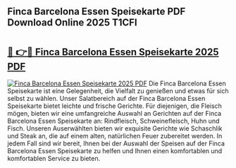 ## Finca Barcelona Essen Speisekarte PDF Download Online 2025 T1CFl

# <h2><a href="http://gc6phd.nevu.top/?p=Finca+Barcelona+Essen+Speisekarte">🔗 👉🔴 Finca Barcelona Essen Speisekarte 2025 PDF</a></h2>

[![Finca Barcelona Essen Speisekarte 2025 PDF](https://i.imgur.com/dBaPXMq.png)](http://gc6phd.nevu.top/?p=Finca+Barcelona+Essen+Speisekarte)
Die Finca Barcelona Essen Speisekarte ist eine Gelegenheit, die Vielfalt zu genießen und etwas für sich selbst zu wählen. Unser Salatbereich auf der Finca Barcelona Essen Speisekarte bietet leichte und frische Gerichte. Für diejenigen, die Fleisch mögen, bieten wir eine umfangreiche Auswahl an Gerichten auf der Finca Barcelona Essen Speisekarte an: Rindfleisch, Schweinefleisch, Huhn und Fisch. Unseren Auserwählten bieten wir exquisite Gerichte wie Schaschlik und Steak an, die auf einem alten, natürlichen Feuer zubereitet werden. In jedem Fall sind wir bereit, Ihnen bei der Auswahl der Speisen auf der Finca Barcelona Essen Speisekarte zu helfen und Ihnen einen komfortablen und komfortablen Service zu bieten.

